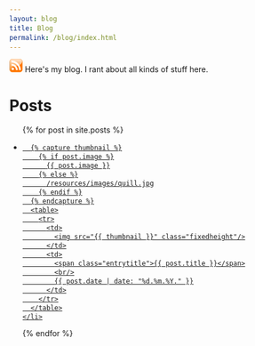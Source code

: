 ```yaml
---
layout: blog
title: Blog
permalink: /blog/index.html
---
```




[![RSS](/resources/images/rss-icon.png)](/feed.xml)
Here's my blog.
I rant about all kinds of stuff here.


<h1>Posts</h1>

<ul class="entries">
  {% for post in site.posts %}
  <a href="{{ post.url }}">
    <li>

      {% capture thumbnail %}
        {% if post.image %}
          {{ post.image }}
        {% else %}
          /resources/images/quill.jpg
        {% endif %}
      {% endcapture %}
      <table>
        <tr>
          <td>
            <img src="{{ thumbnail }}" class="fixedheight"/>
          </td>
          <td>
            <span class="entrytitle">{{ post.title }}</span>
            <br/>
            {{ post.date | date: "%d.%m.%Y." }}
          </td>
        </tr>
      </table>
    </li>
  </a>
  {% endfor %}
</ul>






